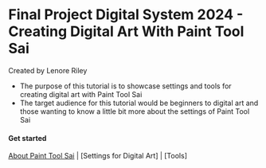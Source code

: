 # Final Project Digital System 2024 - Creating Digital Art With Paint Tool Sai
Created by Lenore Riley  
- The purpose of this tutorial is to showcase settings and tools for creating digital art with Paint Tool Sai  
- The target audience for this tutorial would be beginners to digital art and those wanting to know a little bit more about the settings of Paint Tool Sai
#### Get started
[ About Paint Tool Sai](sai.md) | [Settings for Digital Art] | [Tools]
